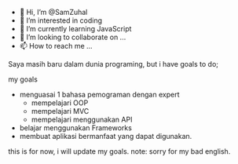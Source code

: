 - 👋 Hi, I’m @SamZuhal
- 👀 I’m interested in coding
- 🌱 I’m currently learning JavaScript
- 💞️ I’m looking to collaborate on ...
- 📫 How to reach me ...

Saya masih baru dalam dunia programing, but i have goals to do;

my goals
* menguasai 1 bahasa pemograman dengan expert
  - mempelajari OOP
  - mempelajari MVC
  - mempelajari menggunakan API
* belajar menggunakan Frameworks
* membuat aplikasi bermanfaat yang dapat digunakan.

this is for now, i will update my goals.
note: sorry for my bad english.
